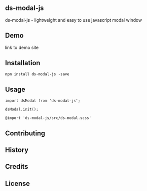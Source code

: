 ## ds-modal-js
ds-modal-js - lightweight and easy to use javascript modal window


## Demo
link to demo site

## Installation
```
npm install ds-modal-js -save
```

## Usage
```
import dsModal from 'ds-modal-js';
```
```
dsModal.init();
```
```
@import 'ds-modal-js/src/ds-modal.scss'
```

## Contributing

## History

## Credits

## License

